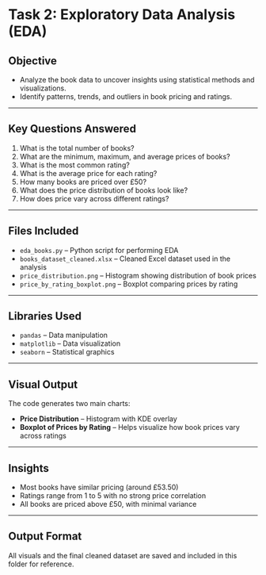 #  Task 2: Exploratory Data Analysis (EDA)

## Objective

- Analyze the book data to uncover insights using statistical methods and visualizations.
- Identify patterns, trends, and outliers in book pricing and ratings.

---

## Key Questions Answered

1. What is the total number of books?
2. What are the minimum, maximum, and average prices of books?
3. What is the most common rating?
4. What is the average price for each rating?
5. How many books are priced over £50?
6. What does the price distribution of books look like?
7. How does price vary across different ratings?

---

##  Files Included

- `eda_books.py` – Python script for performing EDA
- `books_dataset_cleaned.xlsx` – Cleaned Excel dataset used in the analysis
- `price_distribution.png` – Histogram showing distribution of book prices
- `price_by_rating_boxplot.png` – Boxplot comparing prices by rating

---

##  Libraries Used

- `pandas` – Data manipulation
- `matplotlib` – Data visualization
- `seaborn` – Statistical graphics

---

##  Visual Output

The code generates two main charts:
- **Price Distribution** – Histogram with KDE overlay
- **Boxplot of Prices by Rating** – Helps visualize how book prices vary across ratings

---

##  Insights

- Most books have similar pricing (around £53.50)
- Ratings range from 1 to 5 with no strong price correlation
- All books are priced above £50, with minimal variance

---

##  Output Format

All visuals and the final cleaned dataset are saved and included in this folder for reference.

